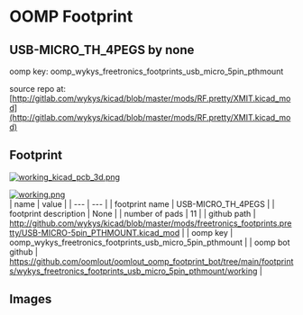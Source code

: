 # OOMP Footprint  
## USB-MICRO_TH_4PEGS  by none  
  
oomp key: oomp_wykys_freetronics_footprints_usb_micro_5pin_pthmount  
  
source repo at: [http://gitlab.com/wykys/kicad/blob/master/mods/RF.pretty/XMIT.kicad_mod](http://gitlab.com/wykys/kicad/blob/master/mods/RF.pretty/XMIT.kicad_mod)  
## Footprint  
  
[![working_kicad_pcb_3d.png](working_kicad_pcb_3d_600.png)](working_kicad_pcb_3d.png)  
  
[![working.png](working_600.png)](working.png)  
| name | value | 
| --- | --- | 
| footprint name | USB-MICRO_TH_4PEGS | 
| footprint description | None | 
| number of pads | 11 | 
| github path | http://github.com/wykys/kicad/blob/master/mods/freetronics_footprints.pretty/USB-MICRO-5pin_PTHMOUNT.kicad_mod | 
| oomp key | oomp_wykys_freetronics_footprints_usb_micro_5pin_pthmount | 
| oomp bot github | https://github.com/oomlout/oomlout_oomp_footprint_bot/tree/main/footprints/wykys_freetronics_footprints_usb_micro_5pin_pthmount/working | 
## Images  
